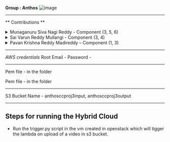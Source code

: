 **Group : Anthos**
![image](https://user-images.githubusercontent.com/31825973/235280262-567df52b-6bdf-4bfc-a0ff-343c4f0beb5b.png)

---

** Contributions **

<details>
<summary> Munaganuru Siva Nagi Reddy - Component (3, 5, 6) </summary>
As part of my project responsibilities, I took charge of configuring the output S3 buckets, and also 
worked on installing OpenStack in an Azure VM and configuring the necessary network settings such as security groups, assigning a floating ip, and creating a new private network and a subnet. Then i have uploaded a Centos minimal to the glance and created a VM using Centos and set up the network reachability of the VM. I also set up the CentOS environment with the required tools and libraries, enabling seamless integration with Git and Python. This allowed us to efficiently monitor the Simple Queue Service (SQS) for new messages and trigger the AWS Lambda function as needed, ensuring the smooth operation of our smart classroom assistant application.
Also updated the dynamo DB with student academic records and have provided permissions for the lambda function so that it can fetch the student records and then these outputs are stored in the output bucket in the form of CSV.

## </details>

<details>
<summary> Sai Varun Reddy Mullangi - Component (3, 4) </summary>
As part of my project responsibilities, I worked on Component 4 which involves frame extraction and recognition. To facilitate debugging, I set up logging to capture and analyze any errors encountered during the project setup on AWS. 
I focused on the face recognition event handler, which triggers the processing of videos when there is an object create event, such as a video uploaded to S3. Using ffmpeg, I divided the video into frames and stored them in a temporary folder as Lambda has write access only to the tmp folder. 
Next, I used the face recognition library to detect faces among the frames, and optimized the process by implementing a loop-breaking logic that stops the processing once the first match is found, thereby avoiding processing of the remaining frames. Finally, based on the name of the identified face, I queried the DynamoDB to retrieve the academic information of the person and wrote the information into a CSV for storage in the S3 bucket.
Further I have also worked on integrating an AWS Lambda function with an AWS SQS queue to achieve a fully-managed serverless architecture for my project. To achieve this, I wrote a Python code that uses the boto3 library to receive messages from an SQS queue and trigger a Lambda function, passing information from the message body as a payload. The Lambda function then retrieves a CSV file from S3, extracts a specific line of content from the file, and prints it along with the object key to the console.

## </details>

<details>
<summary> Pavan Krishna Reddy Madireddy – Component (1, 3) </summary>
As part of the project, I worked on two parts, the first one being the Dockerfile where I had to go through the given file and understanding all the details within the file. To complete the project I had to make some customizations like adding some extra files using COPY command. Then I built the docker image locally using the docker client which was saved in my macbook. Then I assigned a tag and uploaded it to Amazon Elastic Cloud Registry private repository which can be used in further steps of the projects to create a lambda function from the image. 
I also worked on the workload generator part where I had run various tests and verified the sanity of the output produced by the lambda functions. The workload generator uploads videos into input S3 bucket which inturn triggers the lambda functions as configured and generated the output csv files into output buckets. Verified the output csv files data with the expected output.
I also worked on setting up the virtual machine in Openstack by uploading the centos image and installing python and all the dependencies required to run trigger.py which is the script which triggers lambda on receiving messages from SQS.

</details>

---

_AWS credentials_
Root Email -
Password -

---

Pem file - in the folder

Pem file - in the folder

---

S3 Bucket Name - anthosccproj3input, anthosccproj3output

---

## Steps for running the Hybrid Cloud

- Run the trigger.py script in the vm created in openstack which will tigger the lambda on upload of a video in s3 bucket.
